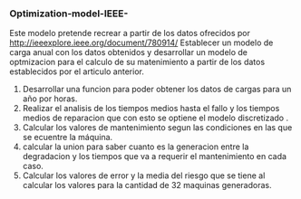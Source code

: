 ### Optimization-model-IEEE-

Este modelo pretende recrear a partir de los datos ofrecidos por
http://ieeexplore.ieee.org/document/780914/
Establecer un modelo de carga anual con los datos obtenidos y desarrollar un modelo de optmizacion para el calculo de su matenimiento a partir de los datos establecidos por el articulo anterior.

1. Desarrollar una funcion para poder obtener los datos de cargas para un año por horas.
2. Realizar el analisis de los tiempos medios hasta el fallo y los tiempos medios de reparacion que con esto se optiene el modelo discretizado .
3. Calcular los valores de mantenimiento segun las condiciones en las que se ecuentre la máquina.
4. calcular la union para saber cuanto es la generacion entre la degradacion y los tiempos que va a requerir el mantenimiento en cada caso.
5. Calcular los valores de error y la media del riesgo que se tiene al calcular los valores para la cantidad de 32 maquinas generadoras.
